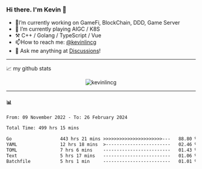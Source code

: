 ### Hi there. I'm Kevin 👋

- 🔭I’m currently working on GameFi, BlockChain, DDD, Game Server
- 🌱 I’m currently playing AIGC / K8S
-   :hammer_and_pick: C++ / Golang / TypeScript / Vue
- 📫How to reach me: [@kevinlincg](https://twitter.com/kevinlincg) 
-   :thought_balloon: Ask me anything at [Discussions](https://github.com/kevinlincg/kevinlincg/discussions/new)!

---

📈 my github stats

<p align="center"> <img src="https://github-readme-stats-ouuan.vercel.app/api?username=kevinlincg&theme=dark&show_icons=true&count_private=true" alt="kevinlincg" />

---

#### :bar_chart: 

<!--START_SECTION:waka-->

```txt
From: 09 November 2022 - To: 26 February 2024

Total Time: 499 hrs 15 mins

Go                  443 hrs 21 mins >>>>>>>>>>>>>>>>>>>>>>---   88.80 %
YAML                12 hrs 18 mins  >------------------------   02.46 %
TOML                7 hrs 6 mins    -------------------------   01.43 %
Text                5 hrs 17 mins   -------------------------   01.06 %
Batchfile           5 hrs 1 min     -------------------------   01.01 %
```

<!--END_SECTION:waka-->
